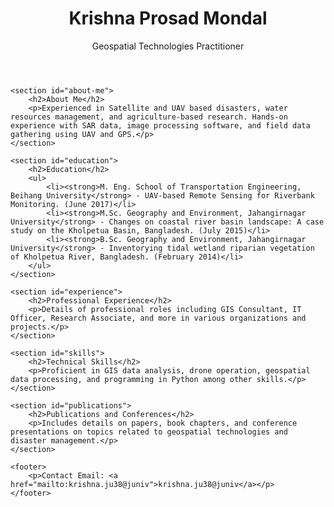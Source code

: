 <!DOCTYPE html>
<html lang="en">
<head>
    <meta charset="UTF-8">
    <meta name="viewport" content="width=device-width, initial-scale=1.0">
    <title>Krishna Prosad Mondal's CV</title>
    <link rel="stylesheet" href="style.css">
</head>
<body>
    <header>
        <h1>Krishna Prosad Mondal</h1>
        <p>Geospatial Technologies Practitioner</p>
    </header>

    <section id="about-me">
        <h2>About Me</h2>
        <p>Experienced in Satellite and UAV based disasters, water resources management, and agriculture-based research. Hands-on experience with SAR data, image processing software, and field data gathering using UAV and GPS.</p>
    </section>

    <section id="education">
        <h2>Education</h2>
        <ul>
            <li><strong>M. Eng. School of Transportation Engineering, Beihang University</strong> - UAV-based Remote Sensing for Riverbank Monitoring. (June 2017)</li>
            <li><strong>M.Sc. Geography and Environment, Jahangirnagar University</strong> - Changes on coastal river basin landscape: A case study on the Kholpetua Basin, Bangladesh. (July 2015)</li>
            <li><strong>B.Sc. Geography and Environment, Jahangirnagar University</strong> - Inventorying tidal wetland riparian vegetation of Kholpetua River, Bangladesh. (February 2014)</li>
        </ul>
    </section>

    <section id="experience">
        <h2>Professional Experience</h2>
        <p>Details of professional roles including GIS Consultant, IT Officer, Research Associate, and more in various organizations and projects.</p>
    </section>

    <section id="skills">
        <h2>Technical Skills</h2>
        <p>Proficient in GIS data analysis, drone operation, geospatial data processing, and programming in Python among other skills.</p>
    </section>

    <section id="publications">
        <h2>Publications and Conferences</h2>
        <p>Includes details on papers, book chapters, and conference presentations on topics related to geospatial technologies and disaster management.</p>
    </section>

    <footer>
        <p>Contact Email: <a href="mailto:krishna.ju38@juniv">krishna.ju38@juniv</a></p>
    </footer>
</body>
</html>
